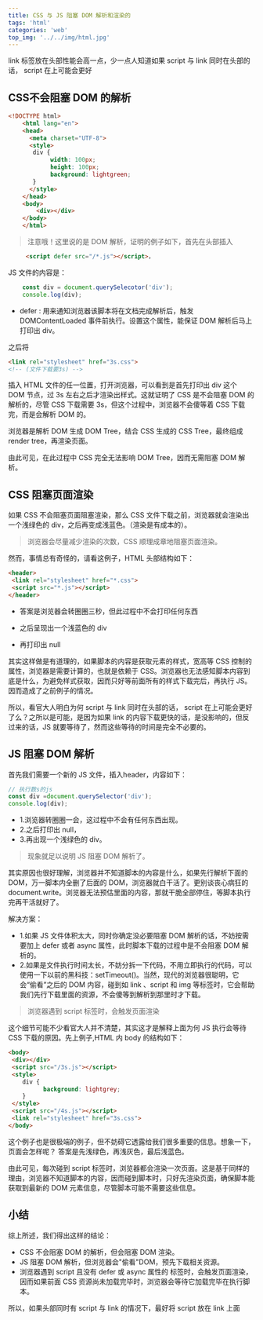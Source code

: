 ```yaml
---
title: CSS 与 JS 阻塞 DOM 解析和渲染的
tags: 'html'
categories: 'web'
top_img: '../../img/html.jpg'
---
```


link 标签放在头部性能会高一点，少一点人知道如果 script 与 link 同时在头部的话， script 在上可能会更好
## CSS不会阻塞 DOM 的解析

``` html
<!DOCTYPE html>
    <html lang="en">
    <head>
      <meta charset="UTF-8">
      <style>
       div {
            width: 100px;
            height: 100px;
            background: lightgreen;
       }
      </style>
    </head>
    <body>
        <div></div>
    </body>
    </html>

```
> 注意哦！这里说的是 DOM 解析，证明的例子如下，首先在头部插入
``` html
     <script defer src="/*.js"></script>，
```
JS 文件的内容是：
``` javascript
    const div = document.querySelecotor('div');
    console.log(div);  
```


* defer : 用来通知浏览器该脚本将在文档完成解析后，触发 DOMContentLoaded 事件前执行。设置这个属性，能保证 DOM 解析后马上打印出 div。

之后将
``` html
<link rel="stylesheet" href="3s.css">
<!-- (文件下载要3s) -->
```
插入 HTML 文件的任一位置，打开浏览器，可以看到是首先打印出 div 这个 DOM 节点，过 3s 左右之后才渲染出样式。这就证明了 CSS 是不会阻塞 DOM 的解析的，尽管 CSS 下载需要 3s，但这个过程中，浏览器不会傻等着 CSS 下载完，而是会解析 DOM 的。

浏览器是解析 DOM 生成 DOM Tree，结合 CSS 生成的 CSS Tree，最终组成 render tree，再渲染页面。

由此可见，在此过程中 CSS 完全无法影响 DOM Tree，因而无需阻塞 DOM 解析。

## CSS 阻塞页面渲染

如果 CSS 不会阻塞页面阻塞渲染，那么 CSS 文件下载之前，浏览器就会渲染出一个浅绿色的 div，之后再变成浅蓝色。（渲染是有成本的）。

>浏览器会尽量减少渲染的次数，CSS 顺理成章地阻塞页面渲染。


然而，事情总有奇怪的，请看这例子，HTML 头部结构如下：
``` html
<header>
 <link rel="stylesheet" href="*.css">
 <script src="*.js"></script>
</header>
```
* 答案是浏览器会转圈圈三秒，但此过程中不会打印任何东西

* 之后呈现出一个浅蓝色的 div

* 再打印出 null

其实这样做是有道理的，如果脚本的内容是获取元素的样式，宽高等 CSS 控制的属性，浏览器是需要计算的，也就是依赖于 CSS。浏览器也无法感知脚本内容到底是什么，为避免样式获取，因而只好等前面所有的样式下载完后，再执行 JS。因而造成了之前例子的情况。

所以，看官大人明白为何 script 与 link 同时在头部的话， script 在上可能会更好了么？之所以是可能，是因为如果 link 的内容下载更快的话，是没影响的，但反过来的话，JS 就要等待了，然而这些等待的时间是完全不必要的。

## JS 阻塞 DOM 解析

首先我们需要一个新的 JS 文件，插入header，内容如下：
``` javascript
// 执行数s的js
const div =document.querySelector('div');
console.log(div);
```

* 1.浏览器转圈圈一会，这过程中不会有任何东西出现。
* 2.之后打印出 null，
* 3.再出现一个浅绿色的 div。

> 现象就足以说明 JS 阻塞 DOM 解析了。

其实原因也很好理解，浏览器并不知道脚本的内容是什么，如果先行解析下面的 DOM，万一脚本内全删了后面的 DOM，浏览器就白干活了。更别谈丧心病狂的 document.write。浏览器无法预估里面的内容，那就干脆全部停住，等脚本执行完再干活就好了。

解决方案：
* 1.如果 JS 文件体积太大，同时你确定没必要阻塞 DOM 解析的话，不妨按需要加上 defer 或者 async 属性，此时脚本下载的过程中是不会阻塞 DOM 解析的。
* 2.如果是文件执行时间太长，不妨分拆一下代码，不用立即执行的代码，可以使用一下以前的黑科技：setTimeout()。当然，现代的浏览器很聪明，它会“偷看”之后的 DOM 内容，碰到如 link 、script 和 img 等标签时，它会帮助我们先行下载里面的资源，不会傻等到解析到那里时才下载。

> 浏览器遇到  script  标签时，会触发页面渲染

这个细节可能不少看官大人并不清楚，其实这才是解释上面为何 JS 执行会等待 CSS 下载的原因。先上例子,HTML 内 body 的结构如下：
``` html
<body>
 <div></div>
 <script src="/3s.js"></script>
 <style>
    div {
          background: lightgrey;
    }
 </style>
 <script src="/4s.js"></script>
 <link rel="stylesheet" href="3s.css">
</body>
```

这个例子也是很极端的例子，但不妨碍它透露给我们很多重要的信息。想象一下，页面会怎样呢？
答案是先浅绿色，再浅灰色，最后浅蓝色。

由此可见，每次碰到 script 标签时，浏览器都会渲染一次页面。这是基于同样的理由，浏览器不知道脚本的内容，因而碰到脚本时，只好先渲染页面，确保脚本能获取到最新的 DOM 元素信息，尽管脚本可能不需要这些信息。

## 小结
综上所述，我们得出这样的结论：
* CSS 不会阻塞 DOM 的解析，但会阻塞 DOM 渲染。
* JS 阻塞 DOM 解析，但浏览器会"偷看"DOM，预先下载相关资源。
* 浏览器遇到 script 且没有 defer 或 async 属性的 标签时，会触发页面渲染，因而如果前面 CSS 资源尚未加载完毕时，浏览器会等待它加载完毕在执行脚本。

所以，如果头部同时有 script 与 link 的情况下，最好将 script 放在 link 上面
